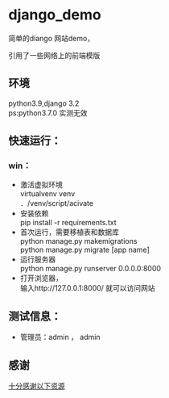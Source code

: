 # django_demo
简单的diango 网站demo，

引用了一些网络上的前端模版
## 环境
python3.9,django 3.2  
ps:python3.7.0 实测无效  
## 快速运行：
### win： 
- 激活虚拟环境  
virtualvenv venv   
．/venv/script/acivate  
- 安装依赖  
pip install -r requirements.txt  
- 首次运行，需要移植表和数据库  
python manage.py makemigrations  
python manage.py migrate [app name]  
- 运行服务器  
python manage.py runserver 0.0.0.0:8000  
- 打开浏览器，  
输入http://127.0.0.1:8000/ 就可以访问网站

## 测试信息：
- 管理员：admin ， admin  


## 感谢
[十分感谢以下资源](./doc/感谢.md)